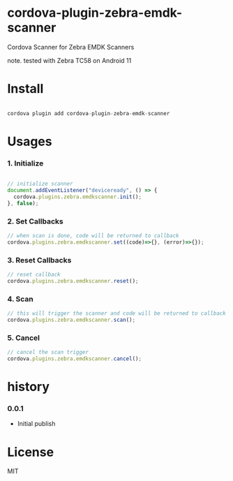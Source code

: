 # cordova-plugin-zebra-emdk-scanner
Cordova Scanner for Zebra EMDK Scanners

note. tested with Zebra TC58 on Android 11

# Install

```javascript

cordova plugin add cordova-plugin-zebra-emdk-scanner

```

# Usages

### 1. Initialize

```javascript

// initialize scanner
document.addEventListener("deviceready", () => {
  cordova.plugins.zebra.emdkscanner.init();
}, false);

```

### 2. Set Callbacks

```javascript
// when scan is done, code will be returned to callback
cordova.plugins.zebra.emdkscanner.set((code)=>{}, (error)=>{});

```

### 3. Reset Callbacks

```javascript
// reset callback
cordova.plugins.zebra.emdkscanner.reset();

```

### 4. Scan

```javascript
// this will trigger the scanner and code will be returned to callback
cordova.plugins.zebra.emdkscanner.scan();

```

### 5. Cancel

```javascript
// cancel the scan trigger
cordova.plugins.zebra.emdkscanner.cancel();

```

# history

### 0.0.1
- Initial publish

# License

MIT
